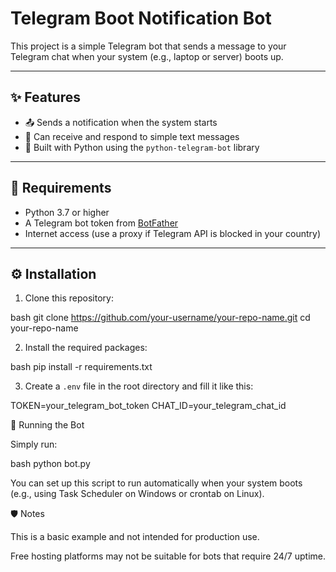 # Telegram Boot Notification Bot

This project is a simple Telegram bot that sends a message to your Telegram chat when your system (e.g., laptop or server) boots up.

---

## ✨ Features

- 📤 Sends a notification when the system starts
- 💬 Can receive and respond to simple text messages
- 🐍 Built with Python using the `python-telegram-bot` library

---

## 🧰 Requirements

- Python 3.7 or higher
- A Telegram bot token from [BotFather](https://t.me/BotFather)
- Internet access (use a proxy if Telegram API is blocked in your country)

---

## ⚙️ Installation

1. Clone this repository:

bash
git clone https://github.com/your-username/your-repo-name.git
cd your-repo-name


2. Install the required packages:

bash
pip install -r requirements.txt


3. Create a `.env` file in the root directory and fill it like this:


TOKEN=your_telegram_bot_token
CHAT_ID=your_telegram_chat_id


🚀 Running the Bot

Simply run:

bash
python bot.py


You can set up this script to run automatically when your system boots (e.g., using Task Scheduler on Windows or crontab on Linux).

🛡️ Notes

This is a basic example and not intended for production use.

Free hosting platforms may not be suitable for bots that require 24/7 uptime.

